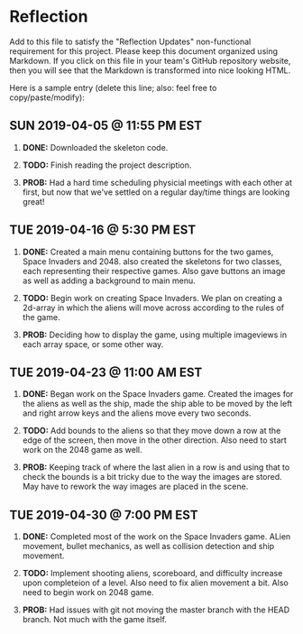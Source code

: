 # Reflection

Add to this file to satisfy the "Reflection Updates" non-functional requirement
for this project. Please keep this document organized using Markdown. If you
click on this file in your team's GitHub repository website, then you will see
that the Markdown is transformed into nice looking HTML.

Here is a sample entry (delete this line; also: feel free to copy/paste/modify):

## SUN 2019-04-05 @ 11:55 PM EST

1. **DONE:** Downloaded the skeleton code.

2. **TODO:** Finish reading the project description.

3. **PROB:** Had a hard time scheduling physicial meetings with each other at
   first, but now that we've settled on a regular day/time things are looking
   great!

## TUE 2019-04-16 @ 5:30 PM EST

1. **DONE:** Created a main menu containing buttons for the two games, Space Invaders and 2048.
    also created the skeletons for two classes, each representing their respective games. Also
    gave buttons an image as well as adding a background to main menu.

2. **TODO:** Begin work on creating Space Invaders. We plan on creating a 2d-array in which the
    aliens will move across according to the rules of the game.

3. **PROB:** Deciding how to display the game, using multiple imageviews in each array space, or
    some other way.

## TUE 2019-04-23 @ 11:00 AM EST

1. **DONE:** Began work on the Space Invaders game. Created the images for the aliens as well
    as the ship, made the ship able to be moved by the left and right arrow keys and the aliens
    move every two seconds.

2. **TODO:** Add bounds to the aliens so that they move down a row at the edge of the screen,
    then move in the other direction. Also need to start work on the 2048 game as well.

3. **PROB:** Keeping track of where the last alien in a row is and using that to check the bounds
    is a bit tricky due to the way the images are stored. May have to rework the way images are placed
    in the scene.

## TUE 2019-04-30 @ 7:00 PM EST

1. **DONE:** Completed most of the work on the Space Invaders game. ALien movement, bullet mechanics,
    as well as collision detection and ship movement.

2. **TODO:** Implement shooting aliens, scoreboard, and difficulty increase upon completeion of a level.
    Also need to fix alien movement a bit. Also need to begin work on 2048 game.

3. **PROB:** Had issues with git not moving the master branch with the HEAD branch. Not much with the
    game itself.              
